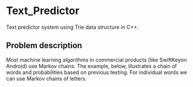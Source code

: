 # Text_Predictor
Text predictor system using Trie data structure in C++.

## Problem description
Most machine learning algorithms in commercial products (like SwiftKeyon Android) use Markov chains. 
The example, below, illustrates a chain of words and probabilities based on previous texting.
For individual words we can use Markov chains of letters.

